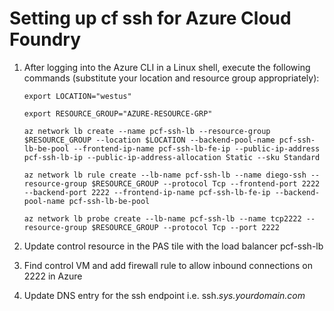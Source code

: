 # Setting up cf ssh for Azure Cloud Foundry

1. After logging into the Azure CLI in a Linux shell, execute the following commands (substitute your location and resource group appropriately):

    `export LOCATION="westus"`

    `export RESOURCE_GROUP="AZURE-RESOURCE-GRP"`

    `az network lb create --name pcf-ssh-lb --resource-group $RESOURCE_GROUP --location $LOCATION --backend-pool-name pcf-ssh-lb-be-pool --frontend-ip-name pcf-ssh-lb-fe-ip --public-ip-address pcf-ssh-lb-ip --public-ip-address-allocation Static --sku Standard`


    `az network lb rule create --lb-name pcf-ssh-lb --name diego-ssh --resource-group $RESOURCE_GROUP --protocol Tcp --frontend-port 2222 --backend-port 2222 --frontend-ip-name pcf-ssh-lb-fe-ip --backend-pool-name pcf-ssh-lb-be-pool`


    `az network lb probe create --lb-name pcf-ssh-lb --name tcp2222 --resource-group $RESOURCE_GROUP --protocol Tcp --port 2222`

2. Update control resource in the PAS tile with the load balancer pcf-ssh-lb

3. Find control VM and add firewall rule to allow inbound connections on 2222 in Azure

4. Update DNS entry for the ssh endpoint i.e. ssh._sys.yourdomain.com_ 

